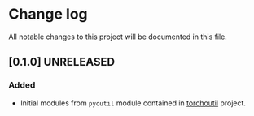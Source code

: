 # Change log

All notable changes to this project will be documented in this file.

## [0.1.0] UNRELEASED
### Added
- Initial modules from `pyoutil` module contained in [torchoutil](https://github.com/Labbeti/torchoutil) project.
